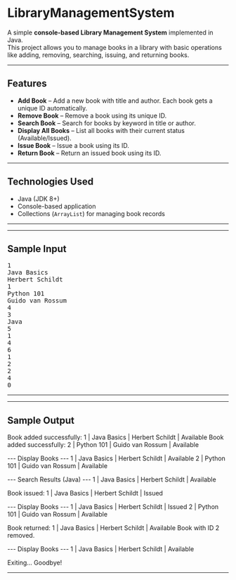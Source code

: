 # LibraryManagementSystem

A simple **console-based Library Management System** implemented in Java.  
This project allows you to manage books in a library with basic operations like adding, removing, searching, issuing, and returning books.

---

## Features

- **Add Book** – Add a new book with title and author. Each book gets a unique ID automatically.  
- **Remove Book** – Remove a book using its unique ID.  
- **Search Book** – Search for books by keyword in title or author.  
- **Display All Books** – List all books with their current status (Available/Issued).  
- **Issue Book** – Issue a book using its ID.  
- **Return Book** – Return an issued book using its ID.  

---

## Technologies Used

- Java (JDK 8+)
- Console-based application
- Collections (`ArrayList`) for managing book records

---
---
## Sample Input
<pre>
1
Java Basics
Herbert Schildt
1
Python 101
Guido van Rossum
4
3
Java
5
1
4
6
1
2
2
4
0
</pre>
---
---
## Sample Output
Book added successfully: 1 | Java Basics | Herbert Schildt | Available
Book added successfully: 2 | Python 101 | Guido van Rossum | Available

--- Display Books ---
1 | Java Basics | Herbert Schildt | Available
2 | Python 101 | Guido van Rossum | Available

--- Search Results (Java) ---
1 | Java Basics | Herbert Schildt | Available

Book issued: 1 | Java Basics | Herbert Schildt | Issued

--- Display Books ---
1 | Java Basics | Herbert Schildt | Issued
2 | Python 101 | Guido van Rossum | Available

Book returned: 1 | Java Basics | Herbert Schildt | Available
Book with ID 2 removed.

--- Display Books ---
1 | Java Basics | Herbert Schildt | Available

Exiting... Goodbye!

---
